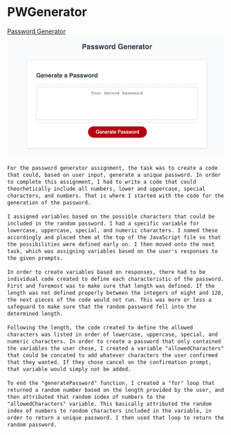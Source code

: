 # PWGenerator
[Password Generator](https://bfiles3.github.io/PWGenerator/)
![](/PWGenSS.png)

    For the password generator assignment, the task was to create a code that could, based on user input, generate a unique password. In order to complete this assignment, I had to write a code that could theorhetically include all numbers, lower and uppercase, special characters, and numbers. That is where I started with the code for the generation of the password. 
    
    I assigned variables based on the possible characters that could be included in the random password. I had a specific variable for lowercase, uppercase, special, and numeric characters. I named these accordingly and placed them at the top of the JavaScript file so that the possibilities were defined early on. I then moved onto the next task, which was assigning variables based on the user's responses to the given prompts.

    In order to create variables based on responses, there had to be individual code created to define each characteristic of the password. First and foremost was to make sure that length was defined. If the length was not defined properly between the integers of eight and 128, the next pieces of the code would not run. This was more or less a safeguard to make sure that the random password fell into the determined length.

    Following the length, the code created to define the allowed characters was listed in order of lowercase, uppercase, special, and numeric characters. In order to create a password that only contained the variables the user chose, I created a variable "allowedCharacters" that could be concated to add whatever characters the user confirmed that they wanted. If they chose cancel on the confirmation prompt, that variable would simply not be added.

    To end the "generatePassword" function, I created a "for" loop that returned a random number based on the length provided by the user, and then attributed that random index of numbers to the "allowedCharacters" variable. This basically attributed the random index of numbers to random characters included in the variable, in order to return a unique password. I then used that loop to return the random password.

